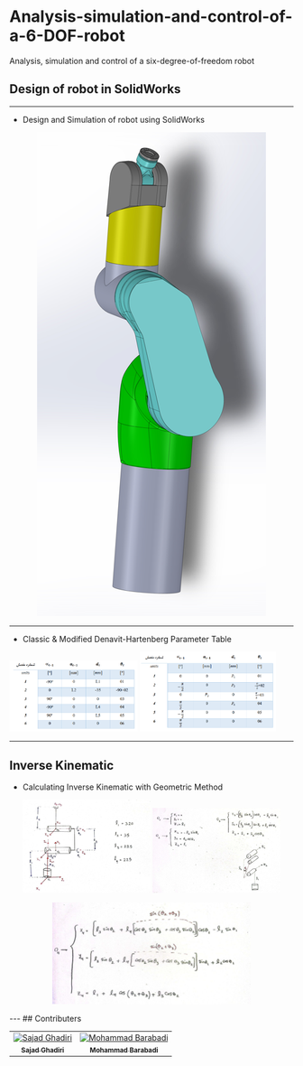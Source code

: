 # Analysis-simulation-and-control-of-a-6-DOF-robot
Analysis, simulation and control of a six-degree-of-freedom robot

## Design of robot in SolidWorks
---
- Design and Simulation of robot using SolidWorks
<p align="center">
  <img src="./Pictures/Test1.png" /> 
</p>

---
- Classic & Modified Denavit-Hartenberg Parameter Table
<p align="Left">
  <img src="./Pictures/DenavitHartenbergParameterTables.png" width="45%" height="45%" /> 
  <img src="./Pictures/ModifiedDenavitHartenbergParameterTables.png" width="48%" height="48%" /> 
</p>

---
## Inverse Kinematic
- Calculating Inverse Kinematic with Geometric Method
<p align="center">
  <img src="./Pictures/InverseKinematic1.png" width="45%" height="45%" /> 
  <img src="./Pictures/InverseKinematic2.png" width="45%" height="45%" /> 
</p>
<p align="center">
  <img src="./Pictures/InverseKinematic3.png" width="70%" height="70%" /> 
</p>
---
## Contributers
<table>
  <tr>
    <td align="center">
      <a href="https://github.com/Sajad-Ghadiri">
        <img src="https://avatars.githubusercontent.com/u/85509531?v=4" width="100px;" alt="Sajad Ghadiri"/><br>
        <sub>
          <b>Sajad Ghadiri</b>
        </sub>
      </a>
    </td>
    <td align="center">
      <a href="https://github.com/MBW0lf">
        <img src="https://avatars.githubusercontent.com/u/86104083?v=4" width="100px;" alt="Mohammad Barabadi"/><br>
        <sub>
          <b>Mohammad Barabadi</b>
        </sub>
      </a>
    </td>
</table>
